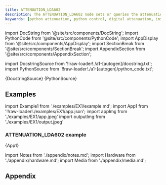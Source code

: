```yaml
---
title: ATTENUATION_LDA602
description: The ATTENUATION_LDA602 node sets or queries the attenuation from a Vaunix LDA602.
keywords: [python attenuation, python control, digital attenuation, instrument, python, Vaunix, LDA602, attenuation]
---
```


[//]: # (Custom component imports)

import DocString from '@site/src/components/DocString';
import PythonCode from '@site/src/components/PythonCode';
import AppDisplay from '@site/src/components/AppDisplay';
import SectionBreak from '@site/src/components/SectionBreak';
import AppendixSection from '@site/src/components/AppendixSection';

[//]: # (Docstring)

import DocstringSource from '!!raw-loader!./a1-[autogen]/docstring.txt';
import PythonSource from '!!raw-loader!./a1-[autogen]/python_code.txt';

<DocString>{DocstringSource}</DocString>
<PythonCode GLink='IO/INSTRUMENTS/ATTENUATORS/LDA/LDA602/ATTENUATION_LDA602/ATTENUATION_LDA602.py'>{PythonSource}</PythonCode>

<SectionBreak />

[//]: # (Examples)

## Examples

import Example1 from './examples/EX1/example.md';
import App1 from '!!raw-loader!./examples/EX1/app.json';
import appImg from './examples/EX1/app.jpeg'
import outputImg from './examples/EX1/output.jpeg'

### ATTENUATION_LDA602 example

<AppDisplay
    nodeLabel='ATTENUATION_LDA602'
    appImg={appImg}
    outputImg={outputImg}
    >
    {App1}
</AppDisplay>

<Example1 />

<SectionBreak />

[//]: # (Appendix)

import Notes from './appendix/notes.md';
import Hardware from './appendix/hardware.md';
import Media from './appendix/media.md';

## Appendix

<AppendixSection index={0} folderPath='nodes/IO/INSTRUMENTS/ATTENUATORS/LDA/LDA602/ATTENUATION_LDA602/appendix/'><Notes /></AppendixSection>
<AppendixSection index={1} folderPath='nodes/IO/INSTRUMENTS/ATTENUATORS/LDA/LDA602/ATTENUATION_LDA602/appendix/'><Hardware /></AppendixSection>
<AppendixSection index={2} folderPath='nodes/IO/INSTRUMENTS/ATTENUATORS/LDA/LDA602/ATTENUATION_LDA602/appendix/'><Media /></AppendixSection>


